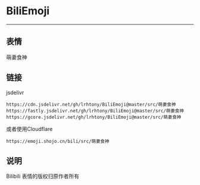 # BiliEmoji
---
## 表情
萌妻食神
## 链接
jsdelivr
```
https://cdn.jsdelivr.net/gh/lrhtony/BiliEmoji@master/src/萌妻食神
https://fastly.jsdelivr.net/gh/lrhtony/BiliEmoji@master/src/萌妻食神
https://gcore.jsdelivr.net/gh/lrhtony/BiliEmoji@master/src/萌妻食神
```
或者使用Cloudflare
```
https://emoji.shojo.cn/bili/src/萌妻食神
```
## 说明
Bilibili 表情的版权归原作者所有
